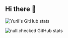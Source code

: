## Hi there 👋
![Yurii's GitHub stats](https://github-readme-stats.vercel.app/api?username=YuriiMurha&show_icons=true&theme=radical)

![null.checked GitHub stats](https://github-readme-stats.vercel.app/api?username=null-checked&show_icons=true&theme=radical)

<!--
Here are some ideas to get you started:

- 🔭 I’m currently working on ...
- 🌱 I’m currently learning ...
- 👯 I’m looking to collaborate on ...
- 🤔 I’m looking for help with ...
- 💬 Ask me about ...
- 📫 How to reach me: ...
- 😄 Pronouns: ...
- ⚡ Fun fact: ...
-->
